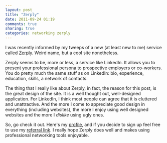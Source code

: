 ```yaml
---
layout: post
title: "Zerply"
date: 2011-09-24 01:19
comments: true
sharing: true
categories: networking zerply
---
```


I was recently informed by my tweeps of a new (at least new to me) service called [Zerply](http://zerply.com). Weird name, but a cool site nonetheless.

<!-- more -->

Zerply seems to be, more or less, a service like LinkedIn. It allows you to present your professional persona to prospective employers or co-workers. You do pretty much the same stuff as on LinkedIn: bio, experience, education, skills, a network of contacts.

The thing that I really like about Zerply, in fact, the reason for this post, is the great design of the site. It is a well thought out, well-designed application. For LinkedIn, I think most people can agree that it is cluttered and unattractive. And the more I come to appreciate good design in everything (including websites), the more I enjoy using well designed websites and the more I _dislike_ using ugly ones.

So, go check it out. Here's my [profile](http://zerp.ly/siannopollo), and if you decide to sign up feel free to use my [referral link](http://zerp.ly/i/qNb0b). I really hope Zerply does well and makes using professional networking tools enjoyable.